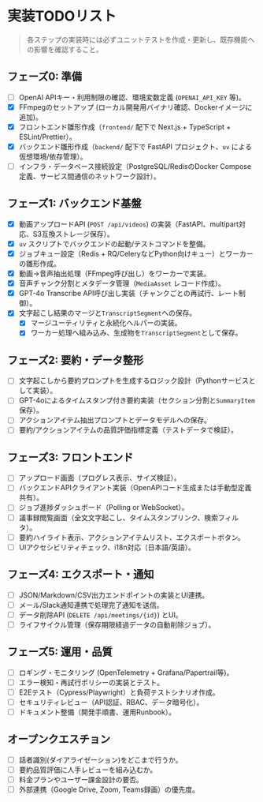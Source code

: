 # 実装TODOリスト

> 各ステップの実装時には必ずユニットテストを作成・更新し、既存機能への影響を確認すること。

## フェーズ0: 準備

- [ ] OpenAI APIキー・利用制限の確認、環境変数定義 (`OPENAI_API_KEY` 等)。
- [x] FFmpegのセットアップ (ローカル開発用バイナリ確認、Dockerイメージに追加)。
- [x] フロントエンド雛形作成（`frontend/` 配下で Next.js + TypeScript + ESLint/Prettier）。
- [x] バックエンド雛形作成（`backend/` 配下で FastAPI プロジェクト、`uv` による仮想環境/依存管理）。
- [ ] インフラ・データベース接続設定（PostgreSQL/RedisのDocker Compose定義、サービス間通信のネットワーク設計）。

## フェーズ1: バックエンド基盤

- [x] 動画アップロードAPI (`POST /api/videos`) の実装（FastAPI、multipart対応、S3互換ストレージ保存）。
- [x] `uv` スクリプトでバックエンドの起動/テストコマンドを整備。
- [x] ジョブキュー設定（Redis + RQ/CeleryなどPython向けキュー）とワーカーの雛形作成。
- [x] 動画→音声抽出処理（FFmpeg呼び出し）をワーカーで実装。
- [x] 音声チャンク分割とメタデータ管理（`MediaAsset` レコード作成）。
- [x] GPT-4o Transcribe API呼び出し実装（チャンクごとの再試行、レート制御）。
- [x] 文字起こし結果のマージと`TranscriptSegment`への保存。
  - [x] マージユーティリティと永続化ヘルパーの実装。
  - [x] ワーカー処理へ組み込み、生成物を`TranscriptSegment`として保存。

## フェーズ2: 要約・データ整形

- [ ] 文字起こしから要約プロンプトを生成するロジック設計（Pythonサービスとして実装）。
- [ ] GPT-4oによるタイムスタンプ付き要約実装（セクション分割と`SummaryItem`保存）。
- [ ] アクションアイテム抽出プロンプトとデータモデルへの保存。
- [ ] 要約/アクションアイテムの品質評価指標定義（テストデータで検証）。

## フェーズ3: フロントエンド

- [ ] アップロード画面（プログレス表示、サイズ検証）。
- [ ] バックエンドAPIクライアント実装（OpenAPIコード生成または手動型定義共有）。
- [ ] ジョブ進捗ダッシュボード（Polling or WebSocket）。
- [ ] 議事録閲覧画面（全文文字起こし、タイムスタンプリンク、検索フィルタ）。
- [ ] 要約ハイライト表示、アクションアイテムリスト、エクスポートボタン。
- [ ] UIアクセシビリティチェック、i18n対応（日本語/英語）。

## フェーズ4: エクスポート・通知

- [ ] JSON/Markdown/CSV出力エンドポイントの実装とUI連携。
- [ ] メール/Slack通知連携で処理完了通知を送信。
- [ ] データ削除API (`DELETE /api/meetings/{id}`) とUI。
- [ ] ライフサイクル管理（保存期限経過データの自動削除ジョブ）。

## フェーズ5: 運用・品質

- [ ] ロギング・モニタリング (OpenTelemetry + Grafana/Papertrail等)。
- [ ] エラー検知・再試行ポリシーの実装とテスト。
- [ ] E2Eテスト（Cypress/Playwright）と負荷テストシナリオ作成。
- [ ] セキュリティレビュー（API認証、RBAC、データ暗号化）。
- [ ] ドキュメント整備（開発手順書、運用Runbook）。

## オープンクエスチョン

- [ ] 話者識別(ダイアライゼーション)をどこまで行うか。
- [ ] 要約品質評価に人手レビューを組み込むか。
- [ ] 料金プランやユーザー課金設計の要否。
- [ ] 外部連携（Google Drive, Zoom, Teams録画）の優先度。
